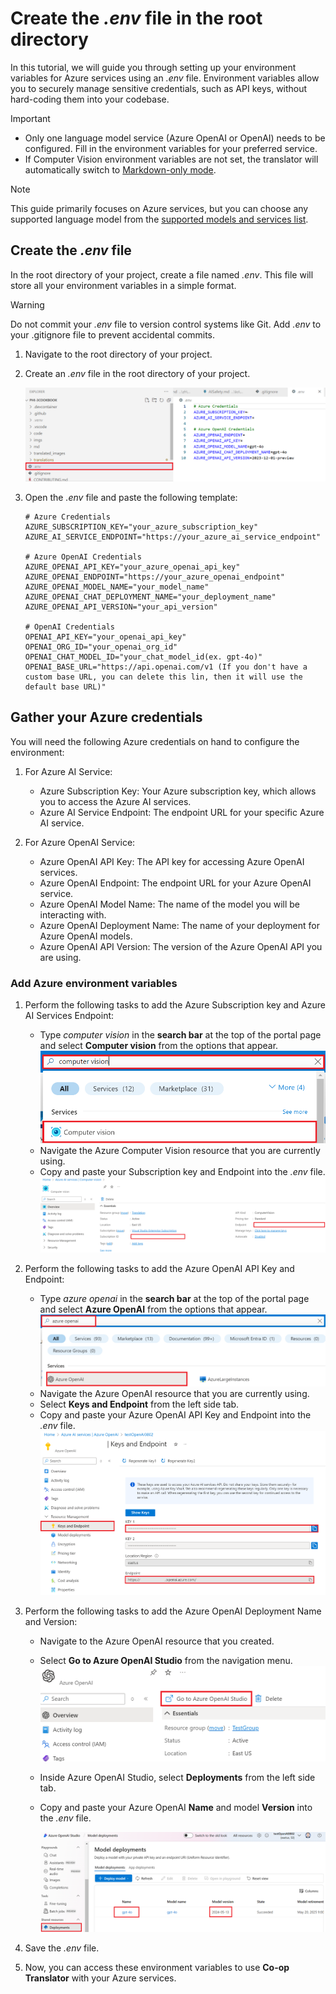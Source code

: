 # Create the *.env* file in the root directory

In this tutorial, we will guide you through setting up your environment variables for Azure services using an *.env* file. Environment variables allow you to securely manage sensitive credentials, such as API keys, without hard-coding them into your codebase.

> [!IMPORTANT]
> - Only one language model service (Azure OpenAI or OpenAI) needs to be configured. Fill in the environment variables for your preferred service.
> - If Computer Vision environment variables are not set, the translator will automatically switch to [Markdown-only mode](./markdown-only-mode.md).


> [!NOTE]
> This guide primarily focuses on Azure services, but you can choose any supported language model from the [supported models and services list](../README.md#-supported-models-and-services).

## Create the *.env* file

In the root directory of your project, create a file named *.env*. This file will store all your environment variables in a simple format.

> [!WARNING]
> Do not commit your *.env* file to version control systems like Git. Add *.env* to your .gitignore file to prevent accidental commits.

1. Navigate to the root directory of your project.

1. Create an *.env* file in the root directory of your project.

    ![Create *.env* file.](../imgs/create-env.png)

1. Open the *.env* file and paste the following template:

    ```plaintext
    # Azure Credentials
    AZURE_SUBSCRIPTION_KEY="your_azure_subscription_key"
    AZURE_AI_SERVICE_ENDPOINT="https://your_azure_ai_service_endpoint"

    # Azure OpenAI Credentials
    AZURE_OPENAI_API_KEY="your_azure_openai_api_key"
    AZURE_OPENAI_ENDPOINT="https://your_azure_openai_endpoint"
    AZURE_OPENAI_MODEL_NAME="your_model_name"
    AZURE_OPENAI_CHAT_DEPLOYMENT_NAME="your_deployment_name"
    AZURE_OPENAI_API_VERSION="your_api_version"

    # OpenAI Credentials
    OPENAI_API_KEY="your_openai_api_key"
    OPENAI_ORG_ID="your_openai_org_id"
    OPENAI_CHAT_MODEL_ID="your_chat_model_id(ex. gpt-4o)"
    OPENAI_BASE_URL="https://api.openai.com/v1 (If you don't have a custom base URL, you can delete this lin, then it will use the default base URL)"
    ```

## Gather your Azure credentials

You will need the following Azure credentials on hand to configure the environment:

1. For Azure AI Service:

    - Azure Subscription Key: Your Azure subscription key, which allows you to access the Azure AI services.
    - Azure AI Service Endpoint: The endpoint URL for your specific Azure AI service.

1. For Azure OpenAI Service:

    - Azure OpenAI API Key: The API key for accessing Azure OpenAI services.
    - Azure OpenAI Endpoint: The endpoint URL for your Azure OpenAI service.
    - Azure OpenAI Model Name: The name of the model you will be interacting with.
    - Azure OpenAI Deployment Name: The name of your deployment for Azure OpenAI models.
    - Azure OpenAI API Version: The version of the Azure OpenAI API you are using.

### Add Azure environment variables

1. Perform the following tasks to add the  Azure Subscription key and Azure AI Services Endpoint:

    - Type *computer vision* in the **search bar** at the top of the portal page and select **Computer vision** from the options that appear.
        ![Type computervision.](../imgs/type-computervision.png)
    - Navigate the Azure Computer Vision resource that you are currently using.
    - Copy and paste your Subscription key and Endpoint into the *.env* file.
        ![Copy subscription key, endpoint.](../imgs/copy-sid-endpoint.png)

1. Perform the following tasks to add the Azure OpenAI API Key and Endpoint:

    - Type *azure openai* in the **search bar** at the top of the portal page and select **Azure OpenAI** from the options that appear.
        ![Type azure openai.](../imgs/type-azure-openai.png)
    - Navigate the Azure OpenAI resource that you are currently using.
    - Select **Keys and Endpoint** from the left side tab.
    - Copy and paste your Azure OpenAI API Key and Endpoint into the *.env* file.
        ![Copy OpenAI key, endpoint.](../imgs/copy-aoai-key-endpoint.png)

1. Perform the following tasks to add the Azure OpenAI Deployment Name and Version:
    - Navigate to the Azure OpenAI resource that you created.
    - Select **Go to Azure OpenAI Studio** from the navigation menu.
        ![Select Go to Azure OpenAI Studio from the navigation menu.](../imgs/go-to-azureopenai-studio.png)

    - Inside Azure OpenAI Studio, select **Deployments** from the left side tab.
    - Copy and paste your Azure OpenAI **Name** and model **Version** into the *.env* file.

        ![Copy OpenAI name, version.](../imgs/model-deployment-name.png)

1. Save the *.env* file.

1. Now, you can access these environment variables to use **Co-op Translator** with your Azure services.
